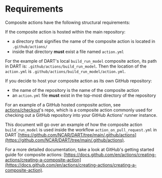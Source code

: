 # Requirements
Composite actions have the following structural requirements:

If the composite action is hosted within the main repository:
- a directory that signifies the name of the composite action is located in `.github/actions/`
- inside that directory **must** exist a file named `action.yml`

For the example of DART's local `build_run_model` composite action, its path in DART is: `.github/actions/build_run_model`.
Then the location of the `action.yml` is `.github/actions/build_run_model/action.yml`.

If you decide to host your composite action as its own GitHub repository:
- the name of the repository is the name of the composite action
- an `action.yml` file **must** exist in the top-most directory of the repository

For an example of a GitHub hosted composite action, see [actions/checkout](https://github.com/actions/checkout)'s repo, which is a composite action commonly used for checking out a GitHub repository into your GitHub Actions' runner instance.


This document will go over an example of how the composite action `build_run_model` is used inside the workflow `action_on_pull_request.yml` in DART [https://github.com/NCAR/DART/tree/main/.github/actions](https://github.com/NCAR/DART/tree/main/.github/actions).

For a more detailed documentation, take a look at GitHub's getting started guide for composite actions: [https://docs.github.com/en/actions/creating-actions/creating-a-composite-action](https://docs.github.com/en/actions/creating-actions/creating-a-composite-action).
